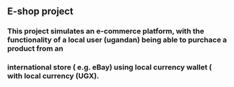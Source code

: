 ## E-shop project

### This project simulates an e-commerce platform, with the functionality of a local user (ugandan) being able to purchace a product from an
 
###  international store ( e.g. eBay) using local currency wallet ( with local currency (UGX).


